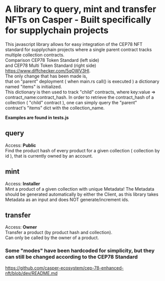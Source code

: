 # A library to query, mint and transfer NFTs on Casper - Built specifically for supplychain projects

This javascript library allows for easy integration of the CEP78 NFT standard for supplychain projects where a single parent contract tracks multiple collection contracts. \
Comparison CEP78 Token Standard (left side) \
and CEP78 Multi Token Standard (right side) https://www.diffchecker.com/5qOWV3HI. \
The only change that has been made is, \
that on "parent" deployment ( when main.rs call() is executed ) a dictionary named "items" is initialized. \
This dictionary is then used to track "child" contracts, where key:value => contract_name:contract_hash.
In order to retrieve the contract_hash of a collection ( "child" contract ), one can simply query the "parent" \
contract's "items" dict with the collection_name.

**Examples are found in tests.js**

## query
Access: **Public** \
Find the product hash of every product for a given collection ( collection by id ), that is currently owned by an account.
## mint
Access: **Installer** \
Mint a product of a given collection with unique Metadata! The Metadata should be generated automatically by either the Client, as this library takes Metadata as an input and does NOT generate/increment ids.
## transfer
Access: **Owner** \
Transfer a product (by product hash and collection). \
Can only be called by the owner of a product.
### Some "modes" have been hardcoded for simplicity, but they can still be changed according to the CEP78 Standard
https://github.com/casper-ecosystem/cep-78-enhanced-nft/blob/dev/README.md
